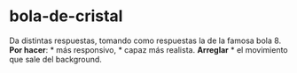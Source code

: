 # bola-de-cristal

Da distintas respuestas, tomando como respuestas la de la famosa bola 8.
**Por hacer**: * más responsivo, * capaz más realista.
**Arreglar** * el movimiento que sale del background.
